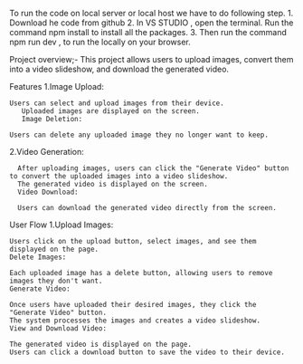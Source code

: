  To run the code on local server or local host we have to do following step.
    1. Download he code from github
    2. In VS STUDIO , open the terminal. Run the command npm install to install all the packages.
    3. Then run the command npm run dev , to run the locally on your browser.


Project overview;-
This project allows users to upload images, convert them into a video slideshow, and download the generated video.

Features
1.Image Upload:

    Users can select and upload images from their device.
       Uploaded images are displayed on the screen.
       Image Deletion:

    Users can delete any uploaded image they no longer want to keep.

2.Video Generation:

      After uploading images, users can click the "Generate Video" button to convert the uploaded images into a video slideshow.
      The generated video is displayed on the screen.
      Video Download:

      Users can download the generated video directly from the screen.




User Flow
1.Upload Images:

    Users click on the upload button, select images, and see them displayed on the page.
    Delete Images:
    
    Each uploaded image has a delete button, allowing users to remove images they don't want.
    Generate Video:
    
    Once users have uploaded their desired images, they click the "Generate Video" button.
    The system processes the images and creates a video slideshow.
    View and Download Video:

    The generated video is displayed on the page.
    Users can click a download button to save the video to their device.


    